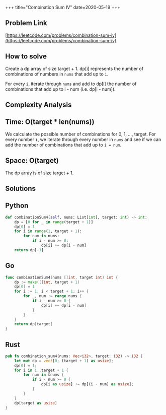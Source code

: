 +++
title="Combination Sum IV"
date=2020-05-19
+++

## Problem Link

[https://leetcode.com/problems/combination-sum-iv](https://leetcode.com/problems/combination-sum-iv)

## How to solve

Create a dp array of size target + 1. dp[i] represents the number of combinations of numbers in `nums` that add up to `i`.

For every `i`, iterate through `nums` and add to dp[i] the number of combinations that add up to i - num (i.e. dp[i - num]).

## Complexity Analysis

## Time: O(target * len(nums))

We calculate the possible number of combinations for 0, 1, ..., target. For every number `i`, we iterate through every number in `nums` and see if we can add the number of combinations that add up to `i = num`.

## Space: O(target)

The dp array is of size target + 1.

## Solutions

## Python

``` python
def combinationSum4(self, nums: List[int], target: int) -> int:
    dp = [0 for _ in range(target + 1)]
    dp[0] = 1
    for i in range(1, target + 1):
        for num in nums:
            if i - num >= 0:
                dp[i] += dp[i - num]
    return dp[-1]
```

## Go

``` go
func combinationSum4(nums []int, target int) int {
    dp := make([]int, target + 1)
    dp[0] = 1
    for i := 1; i < target + 1; i++ {
        for _, num := range nums {
            if i - num >= 0 {
                dp[i] += dp[i - num]
            }
        }
    }
    return dp[target]
}
```

## Rust

``` rust
pub fn combination_sum4(nums: Vec<i32>, target: i32) -> i32 {
    let mut dp = vec![0; (target + 1) as usize];
    dp[0] = 1;
    for i in 1..target + 1 {
        for num in &nums {
            if i - num >= 0 {
                dp[i as usize] += dp[(i - num) as usize];
            }
        }
    }
    dp[target as usize]
}
```
